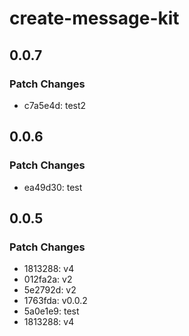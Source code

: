 # create-message-kit

## 0.0.7

### Patch Changes

- c7a5e4d: test2

## 0.0.6

### Patch Changes

- ea49d30: test

## 0.0.5

### Patch Changes

- 1813288: v4
- 012fa2a: v2
- 5e2792d: v2
- 1763fda: v0.0.2
- 5a0e1e9: test
- 1813288: v4
